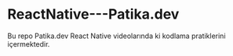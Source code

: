 # ReactNative---Patika.dev
Bu repo Patika.dev React Native videolarında ki kodlama pratiklerini içermektedir. 

